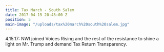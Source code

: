 ```yaml
---
title: Tax March - South Salem
date: 2017-04-15 20:45:00 Z
position: 5
main-image: "/uploads/tax%20march%20south%20salem.jpg"
---
```


4.15.17: NWI joined Voices Rising and the rest of the resistance to shine a light on Mr. Trump and demand Tax Return Transparency.